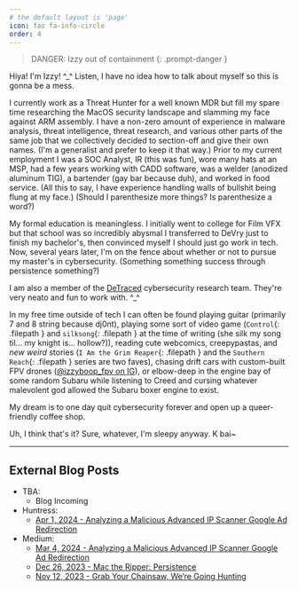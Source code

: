 ```yaml
---
# the default layout is 'page'
icon: fas fa-info-circle
order: 4
---
```


> DANGER: Izzy out of containment
{: .prompt-danger }

Hiya! I'm Izzy! ^_^ Listen, I have no idea how to talk about myself so this is gonna be a mess.

I currently work as a Threat Hunter for a well known MDR but fill my spare time researching the MacOS security landscape and slamming my face against ARM assembly. I have a non-zero amount of experience in malware analysis, threat intelligence, threat research, and various other parts of the same job that we collectively decided to section-off and give their own names. (I'm a generalist and prefer to keep it that way.) Prior to my current employment I was a SOC Analyst, IR (this was fun), wore many hats at an MSP, had a few years working with CADD software, was a welder (anodized aluminum TIG), a bartender (gay bar because duh), and worked in food service. (All this to say, I have experience handling walls of bullshit being flung at my face.) (Should I parenthesize more things? Is parenthesize a word?)

My formal education is meaningless. I initially went to college for Film VFX but that school was so incredibly abysmal I transferred to DeVry just to finish my bachelor's, then convinced myself I should just go work in tech. Now, several years later, I'm on the fence about whether or not to pursue my master's in cybersecurity. (Something something success through persistence something?)

I am also a member of the [DeTraced](https://detraced.org) cybersecurity research team. They're very neato and fun to work with. ^_^

In my free time outside of tech I can often be found playing guitar (primarily 7 and 8 string because dj0nt), playing some sort of video game (`Control`{: .filepath } and `silksong`{: .filepath } at the time of writing (she silk my song til... my knight is... hollow?)), reading cute webcomics, creepypastas, and _new weird_ stories (`I Am the Grim Reaper`{: .filepath } and the `Southern Reach`{: .filepath } series are two faves), chasing drift cars with custom-built FPV drones ([@izzyboop_fpv on IG](https://www.instagram.com/izzyboop_fpv/)), or elbow-deep in the engine bay of some random Subaru while listening to Creed and cursing whatever malevolent god allowed the Subaru boxer engine to exist.

My dream is to one day quit cybersecurity forever and open up a queer-friendly coffee shop.

Uh, I think that's it? Sure, whatever, I'm sleepy anyway. K bai~

---

## External Blog Posts

- TBA:
    - Blog Incoming
- Huntress:
    - [Apr 1, 2024 - Analyzing a Malicious Advanced IP Scanner Google Ad Redirection](https://www.huntress.com/blog/analyzing-a-malicious-advanced-ip-scanner-google-ad-redirection)
- Medium:
    - [Mar 4, 2024 - Analyzing a Malicious Advanced IP Scanner Google Ad Redirection](https://medium.com/@izzyboop/analyzing-a-malicious-advance-ip-scanner-google-ad-redirection-124d7c9a0d87)
    - [Dec 26, 2023 - Mac the Ripper: Persistence](https://medium.com/@izzyboop/mac-the-ripper-persistence-01b2bb1dbc08)
    - [Nov 12, 2023 - Grab Your Chainsaw, We’re Going Hunting](https://medium.com/@izzyboop/grab-your-chainsaw-were-going-hunting-50a5c82cef5d)